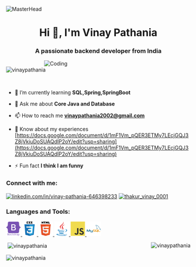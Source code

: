 ![MasterHead](https://mir-s3-cdn-cf.behance.net/project_modules/1400/6c0f9b95746151.5e9ecde69599e.gif)


<h1 align="center">Hi 👋, I'm Vinay Pathania</h1>
<h3 align="center">A passionate backend developer from India</h3>
<img align="right" alt="Coding" width="400" src="https://cdn.dribbble.com/users/1162077/screenshots/3848914/programmer.gif">

<p align="left"> <img src="https://komarev.com/ghpvc/?username=vinaypathania&label=Profile%20views&color=0e75b6&style=flat" alt="vinaypathania" /> </p>

<p align="left"> <a href="https://twitter.com/" target="blank"><img src="https://img.shields.io/twitter/follow/?logo=twitter&style=for-the-badge" alt="" /></a> </p>

- 🌱 I’m currently learning **SQL,Spring,SpringBoot**

- 💬 Ask me about **Core Java and Database**

- 📫 How to reach me **vinaypathania2002@gmail.com**

- 📄 Know about my experiences [https://docs.google.com/document/d/1mF1Vm_pQER3ETMy7LEcjGQJ3Z8jVkiuDoSUAQdIP2oY/edit?usp=sharing](https://docs.google.com/document/d/1mF1Vm_pQER3ETMy7LEcjGQJ3Z8jVkiuDoSUAQdIP2oY/edit?usp=sharing)

- ⚡ Fun fact **I think I am funny**

<h3 align="left">Connect with me:</h3>
<p align="left">
<a href="https://linkedin.com/in/linkedin.com/in/vinay-pathania-646398233" target="blank"><img align="center" src="https://raw.githubusercontent.com/rahuldkjain/github-profile-readme-generator/master/src/images/icons/Social/linked-in-alt.svg" alt="linkedin.com/in/vinay-pathania-646398233" height="30" width="40" /></a>
<a href="https://instagram.com/thakur_vinay_0001" target="blank"><img align="center" src="https://raw.githubusercontent.com/rahuldkjain/github-profile-readme-generator/master/src/images/icons/Social/instagram.svg" alt="thakur_vinay_0001" height="30" width="40" /></a>
</p>

<h3 align="left">Languages and Tools:</h3>
<p align="left"> <a href="https://getbootstrap.com" target="_blank" rel="noreferrer"> <img src="https://raw.githubusercontent.com/devicons/devicon/master/icons/bootstrap/bootstrap-plain-wordmark.svg" alt="bootstrap" width="40" height="40"/> </a> <a href="https://www.w3schools.com/css/" target="_blank" rel="noreferrer"> <img src="https://raw.githubusercontent.com/devicons/devicon/master/icons/css3/css3-original-wordmark.svg" alt="css3" width="40" height="40"/> </a> <a href="https://www.w3.org/html/" target="_blank" rel="noreferrer"> <img src="https://raw.githubusercontent.com/devicons/devicon/master/icons/html5/html5-original-wordmark.svg" alt="html5" width="40" height="40"/> </a> <a href="https://www.java.com" target="_blank" rel="noreferrer"> <img src="https://raw.githubusercontent.com/devicons/devicon/master/icons/java/java-original.svg" alt="java" width="40" height="40"/> </a> <a href="https://developer.mozilla.org/en-US/docs/Web/JavaScript" target="_blank" rel="noreferrer"> <img src="https://raw.githubusercontent.com/devicons/devicon/master/icons/javascript/javascript-original.svg" alt="javascript" width="40" height="40"/> </a> <a href="https://www.mysql.com/" target="_blank" rel="noreferrer"> <img src="https://raw.githubusercontent.com/devicons/devicon/master/icons/mysql/mysql-original-wordmark.svg" alt="mysql" width="40" height="40"/> </a> </p>

<p><img align="right" src="https://github-readme-stats.vercel.app/api/top-langs?username=vinaypathania&show_icons=true&locale=en&layout=compact" alt="vinaypathania" /></p>

<p>&nbsp;<img align="center" src="https://github-readme-stats.vercel.app/api?username=vinaypathania&show_icons=true&locale=en" alt="vinaypathania" /></p>

<p><img align="center" src="https://github-readme-streak-stats.herokuapp.com/?user=vinaypathania&" alt="vinaypathania" /></p>

